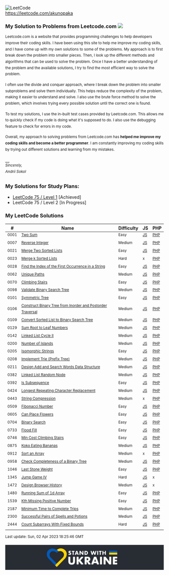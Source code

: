 ![LeetCode](https://img.shields.io/badge/My%20LeetCode%20Profile:-000000?style=for-the-badge&logo=LeetCode&logoColor=#d16c06) \
https://leetcode.com/akunopaka

### My Solution to Problems from Leetcode.com <img src="https://media.giphy.com/media/ZECV5BL5Y6aM1M4Szj/giphy.gif" width="50">

<sup>Leetcode.com is a website that provides programming challenges to help developers improve their coding skills. I
have
been using this site to help me improve my coding skills, and I have come up with my own solutions to some of the
problems. My approach is to first break down the problem into smaller pieces. Then, I look up the different methods and
algorithms that can be used to solve the problem. Once I have a better understanding of the problem and the available
solutions, I try to find the most efficient way to solve the problem.

</sup><sup>
I often use the divide and conquer approach, where I break down the problem into smaller subproblems and solve them
individually. This helps reduce the complexity of the problem, making it easier to understand and solve. I also use the
brute force method to solve the problem, which involves trying every possible solution until the correct one is found.

</sup><sup>
To test my solutions, I use the in-built test cases provided by Leetcode.com. This allows me to quickly check if my code
is doing what it's supposed to do. I also use the debugging feature to check for errors in my code.

</sup><sup>
Overall, my approach to solving problems from Leetcode.com has **helped me improve my coding skills and become a better
programmer**. I am constantly improving my coding skills by trying out different solutions and learning from my
mistakes.</sup>

__<br/>
<sup>*Sincerely, <br/>
Andrii Sokol*</sup>

### My Solutions for Study Plans:

* [LeetCode 75 / Level 1](https://github.com/akunopaka/leetcode/blob/master/Study-Plan--LeetCode-75--Level-1.md) [Achieved]
* LeetCode 75 / Level 2 [In Progress]

### My LeetCode Solutions

<!-- LeetCode Solutions Table -->

| #               | Name                                                                                                                                                               | Difficulty        | JS                                                                                                                                        | PHP                                                                                                                                          |
|-----------------|--------------------------------------------------------------------------------------------------------------------------------------------------------------------|-------------------|-------------------------------------------------------------------------------------------------------------------------------------------|----------------------------------------------------------------------------------------------------------------------------------------------|
| <sup>0001</sup> | <sup>[Two Sum](https://leetcode.com/problems/two-sum/)</sup>                                                                                                       | <sup>Easy</sup>   | <sup>[JS](https://github.com/akunopaka/leetcode/blob/master/js/1--two-sum.js)</sup>                                                       | <sup>[PHP](https://github.com/akunopaka/leetcode/blob/master/php/1--two-sum.php)</sup>                                                       |
| <sup>0007</sup> | <sup>[Reverse Integer](https://leetcode.com/problems/reverse-integer/)</sup>                                                                                       | <sup>Medium</sup> | <sup>[JS](https://github.com/akunopaka/leetcode/blob/master/js/7--reverse-integer.js)</sup>                                               | <sup>[PHP](https://github.com/akunopaka/leetcode/blob/master/php/7--reverse-integer.php)</sup>                                               |
| <sup>0021</sup> | <sup>[Merge Two Sorted Lists](https://leetcode.com/problems/merge-two-sorted-lists/)</sup>                                                                         | <sup>Easy</sup>   | <sup>[JS](https://github.com/akunopaka/leetcode/blob/master/js/21--merge-two-sorted-lists.js)</sup>                                       | <sup>[PHP](https://github.com/akunopaka/leetcode/blob/master/php/21--merge-two-sorted-lists.php)</sup>                                       |
| <sup>0023</sup> | <sup>[Merge k Sorted Lists](https://leetcode.com/problems/merge-k-sorted-lists/)</sup>                                                                             | <sup>Hard</sup>   | <sup>x</sup>                                                                                                                              | <sup>[PHP](https://github.com/akunopaka/leetcode/blob/master/php/0023--merge-k-sorted-lists.php)</sup>                                       |
| <sup>0028</sup> | <sup>[Find the Index of the First Occurrence in a String](https://leetcode.com/problems/find-the-index-of-the-first-occurrence-in-a-string/)</sup>                 | <sup>Easy</sup>   | <sup>[JS](https://github.com/akunopaka/leetcode/blob/master/js/28--find-the-index-of-the-first-occurrence-in-a-string.js)</sup>           | <sup>[PHP](https://github.com/akunopaka/leetcode/blob/master/php/28--find-the-index-of-the-first-occurrence-in-a-string.php)</sup>           |
| <sup>0062</sup> | <sup>[Unique Paths](https://leetcode.com/problems/unique-paths/)</sup>                                                                                             | <sup>Medium</sup> | <sup>[JS](https://github.com/akunopaka/leetcode/blob/master/js/62--unique-paths.js)</sup>                                                 | <sup>[PHP](https://github.com/akunopaka/leetcode/blob/master/php/62--unique-paths.php)</sup>                                                 |
| <sup>0070</sup> | <sup>[Climbing Stairs](https://leetcode.com/problems/climbing-stairs/)</sup>                                                                                       | <sup>Easy</sup>   | <sup>[JS](https://github.com/akunopaka/leetcode/blob/master/js/70--climbing-stairs.js)</sup>                                              | <sup>[PHP](https://github.com/akunopaka/leetcode/blob/master/php/70--climbing-stairs.php)</sup>                                              |
| <sup>0098</sup> | <sup>[Validate Binary Search Tree](https://leetcode.com/problems/validate-binary-search-tree/)</sup>                                                               | <sup>Medium</sup> | <sup>[JS](https://github.com/akunopaka/leetcode/blob/master/js/98--validate-binary-search-tree.js)</sup>                                  | <sup>[PHP](https://github.com/akunopaka/leetcode/blob/master/php/98--validate-binary-search-tree.php)</sup>                                  |
| <sup>0101</sup> | <sup>[Symmetric Tree](https://leetcode.com/problems/symmetric-tree/)</sup>                                                                                         | <sup>Easy</sup>   | <sup>[JS](https://github.com/akunopaka/leetcode/blob/master/js/0101--symmetric-tree.js)</sup>                                             | <sup>[PHP](https://github.com/akunopaka/leetcode/blob/master/php/0101--symmetric-tree.php)</sup>                                             |
| <sup>0106</sup> | <sup>[Construct Binary Tree from Inorder and Postorder Traversal](https://leetcode.com/problems/construct-binary-tree-from-inorder-and-postorder-traversal/)</sup> | <sup>Medium</sup> | <sup>[JS](https://github.com/akunopaka/leetcode/blob/master/js/0106--construct-binary-tree-from-inorder-and-postorder-traversal.js)</sup> | <sup>[PHP](https://github.com/akunopaka/leetcode/blob/master/php/0106--construct-binary-tree-from-inorder-and-postorder-traversal.php)</sup> |
| <sup>0109</sup> | <sup>[Convert Sorted List to Binary Search Tree](https://leetcode.com/problems/convert-sorted-list-to-binary-search-tree/)</sup>                                   | <sup>Medium</sup> | <sup>[JS](https://github.com/akunopaka/leetcode/blob/master/js/0109--convert-sorted-list-to-binary-search-tree.js)</sup>                  | <sup>[PHP](https://github.com/akunopaka/leetcode/blob/master/php/0109--convert-sorted-list-to-binary-search-tree.php)</sup>                  |
| <sup>0129</sup> | <sup>[Sum Root to Leaf Numbers](https://leetcode.com/problems/sum-root-to-leaf-numbers/)</sup>                                                                     | <sup>Medium</sup> | <sup>[JS](https://github.com/akunopaka/leetcode/blob/master/js/0129--sum-root-to-leaf-numbers.js)</sup>                                   | <sup>[PHP](https://github.com/akunopaka/leetcode/blob/master/php/0129--sum-root-to-leaf-numbers.php)</sup>                                   |
| <sup>0142</sup> | <sup>[Linked List Cycle II](https://leetcode.com/problems/linked-list-cycle-ii/)</sup>                                                                             | <sup>Medium</sup> | <sup>[JS](https://github.com/akunopaka/leetcode/blob/master/js/142--linked-list-cycle-ii.js)</sup>                                        | <sup>[PHP](https://github.com/akunopaka/leetcode/blob/master/php/142--linked-list-cycle-ii.php)</sup>                                        |
| <sup>0200</sup> | <sup>[Number of Islands](https://leetcode.com/problems/number-of-islands/)</sup>                                                                                   | <sup>Medium</sup> | <sup>[JS](https://github.com/akunopaka/leetcode/blob/master/js/200--number-of-islands.js)</sup>                                           | <sup>[PHP](https://github.com/akunopaka/leetcode/blob/master/php/200--number-of-islands.php)</sup>                                           |
| <sup>0205</sup> | <sup>[Isomorphic Strings](https://leetcode.com/problems/isomorphic-strings/)</sup>                                                                                 | <sup>Easy</sup>   | <sup>[JS](https://github.com/akunopaka/leetcode/blob/master/js/0205--isomorphic-strings.js)</sup>                                         | <sup>[PHP](https://github.com/akunopaka/leetcode/blob/master/php/0205--isomorphic-strings.php)</sup>                                         |
| <sup>0208</sup> | <sup>[Implement Trie (Prefix Tree)](https://leetcode.com/problems/implement-trie-prefix-tree/)</sup>                                                               | <sup>Medium</sup> | <sup>[JS](https://github.com/akunopaka/leetcode/blob/master/js/0208--implement-trie-prefix-tree.js)</sup>                                 | <sup>[PHP](https://github.com/akunopaka/leetcode/blob/master/php/0208--implement-trie-prefix-tree.php)</sup>                                 |
| <sup>0211</sup> | <sup>[Design Add and Search Words Data Structure](https://leetcode.com/problems/design-add-and-search-words-data-structure/)</sup>                                 | <sup>Medium</sup> | <sup>[JS](https://github.com/akunopaka/leetcode/blob/master/js/0211--design-add-and-search-words-data-structure.js)</sup>                 | <sup>[PHP](https://github.com/akunopaka/leetcode/blob/master/php/0211--design-add-and-search-words-data-structure.php)</sup>                 |
| <sup>0382</sup> | <sup>[Linked List Random Node](https://leetcode.com/problems/linked-list-random-node/)</sup>                                                                       | <sup>Medium</sup> | <sup>[JS](https://github.com/akunopaka/leetcode/blob/master/js/382--linked-list-random-node.js)</sup>                                     | <sup>[PHP](https://github.com/akunopaka/leetcode/blob/master/php/382--linked-list-random-node.php)</sup>                                     |
| <sup>0392</sup> | <sup>[Is Subsequence](https://leetcode.com/problems/is-subsequence/)</sup>                                                                                         | <sup>Easy</sup>   | <sup>[JS](https://github.com/akunopaka/leetcode/blob/master/js/0392--is-subsequence.js)</sup>                                             | <sup>[PHP](https://github.com/akunopaka/leetcode/blob/master/php/0392--is-subsequence.php)</sup>                                             |
| <sup>0424</sup> | <sup>[Longest Repeating Character Replacement](https://leetcode.com/problems/longest-repeating-character-replacement/)</sup>                                       | <sup>Medium</sup> | <sup>[JS](https://github.com/akunopaka/leetcode/blob/master/js/424--longest-repeating-character-replacement.js)</sup>                     | <sup>[PHP](https://github.com/akunopaka/leetcode/blob/master/php/424--longest-repeating-character-replacement.php)</sup>                     |
| <sup>0443</sup> | <sup>[String Compression](https://leetcode.com/problems/string-compression/)</sup>                                                                                 | <sup>Medium</sup> | <sup>x</sup>                                                                                                                              | <sup>[PHP](https://github.com/akunopaka/leetcode/blob/master/php/443--string-compression.php)</sup>                                          |
| <sup>0509</sup> | <sup>[Fibonacci Number](https://leetcode.com/problems/fibonacci-number/)</sup>                                                                                     | <sup>Easy</sup>   | <sup>[JS](https://github.com/akunopaka/leetcode/blob/master/js/509--fibonacci-number.js)</sup>                                            | <sup>[PHP](https://github.com/akunopaka/leetcode/blob/master/php/509--fibonacci-number.php)</sup>                                            |
| <sup>0605</sup> | <sup>[Can Place Flowers](https://leetcode.com/problems/can-place-flowers/)</sup>                                                                                   | <sup>Easy</sup>   | <sup>[JS](https://github.com/akunopaka/leetcode/blob/master/js/0605--can-place-flowers.js)</sup>                                          | <sup>[PHP](https://github.com/akunopaka/leetcode/blob/master/php/0605--can-place-flowers.php)</sup>                                          |
| <sup>0704</sup> | <sup>[Binary Search](https://leetcode.com/problems/binary-search/)</sup>                                                                                           | <sup>Easy</sup>   | <sup>[JS](https://github.com/akunopaka/leetcode/blob/master/js/0704--binary-search.js)</sup>                                              | <sup>[PHP](https://github.com/akunopaka/leetcode/blob/master/php/0704--binary-search.php)</sup>                                              |
| <sup>0733</sup> | <sup>[Flood Fill](https://leetcode.com/problems/flood-fill/)</sup>                                                                                                 | <sup>Easy</sup>   | <sup>[JS](https://github.com/akunopaka/leetcode/blob/master/js/733--flood-fill.js)</sup>                                                  | <sup>[PHP](https://github.com/akunopaka/leetcode/blob/master/php/733--flood-fill.php)</sup>                                                  |
| <sup>0746</sup> | <sup>[Min Cost Climbing Stairs](https://leetcode.com/problems/min-cost-climbing-stairs/)</sup>                                                                     | <sup>Easy</sup>   | <sup>[JS](https://github.com/akunopaka/leetcode/blob/master/js/746--min-cost-climbing-stairs.js)</sup>                                    | <sup>[PHP](https://github.com/akunopaka/leetcode/blob/master/php/746--min-cost-climbing-stairs.php)</sup>                                    |
| <sup>0875</sup> | <sup>[Koko Eating Bananas](https://leetcode.com/problems/koko-eating-bananas/)</sup>                                                                               | <sup>Medium</sup> | <sup>[JS](https://github.com/akunopaka/leetcode/blob/master/js/875--koko-eating-bananas.js)</sup>                                         | <sup>[PHP](https://github.com/akunopaka/leetcode/blob/master/php/875--koko-eating-bananas.php)</sup>                                         |
| <sup>0912</sup> | <sup>[Sort an Array](https://leetcode.com/problems/sort-an-array/)</sup>                                                                                           | <sup>Medium</sup> | <sup>x</sup>                                                                                                                              | <sup>[PHP](https://github.com/akunopaka/leetcode/blob/master/php/912--sort-an-array.php)</sup>                                               |
| <sup>0958</sup> | <sup>[Check Completeness of a Binary Tree](https://leetcode.com/problems/check-completeness-of-a-binary-tree/)</sup>                                               | <sup>Medium</sup> | <sup>[JS](https://github.com/akunopaka/leetcode/blob/master/js/958--check-completeness-of-a-binary-tree.js)</sup>                         | <sup>[PHP](https://github.com/akunopaka/leetcode/blob/master/php/958--check-completeness-of-a-binary-tree.php)</sup>                         |
| <sup>1046</sup> | <sup>[Last Stone Weight](https://leetcode.com/problems/last-stone-weight/)</sup>                                                                                   | <sup>Easy</sup>   | <sup>[JS](https://github.com/akunopaka/leetcode/blob/master/js/1046--last-stone-weight.js)</sup>                                          | <sup>[PHP](https://github.com/akunopaka/leetcode/blob/master/php/1046--last-stone-weight.php)</sup>                                          |
| <sup>1345</sup> | <sup>[Jump Game IV](https://leetcode.com/problems/jump-game-iv/)</sup>                                                                                             | <sup>Hard</sup>   | <sup>[JS](https://github.com/akunopaka/leetcode/blob/master/js/1345--jump-game-iv.js)</sup>                                               | <sup>x</sup>                                                                                                                                 |
| <sup>1472</sup> | <sup>[Design Browser History](https://leetcode.com/problems/design-browser-history/)</sup>                                                                         | <sup>Medium</sup> | <sup>[JS](https://github.com/akunopaka/leetcode/blob/master/js/1472--design-browser-history.js)</sup>                                     | <sup>x</sup>                                                                                                                                 |
| <sup>1480</sup> | <sup>[Running Sum of 1d Array](https://leetcode.com/problems/running-sum-of-1d-array/)</sup>                                                                       | <sup>Easy</sup>   | <sup>[JS](https://github.com/akunopaka/leetcode/blob/master/js/1480--running-sum-of-1d-array.js)</sup>                                    | <sup>[PHP](https://github.com/akunopaka/leetcode/blob/master/php/1480--running-sum-of-1d-array.php)</sup>                                    |
| <sup>1539</sup> | <sup>[Kth Missing Positive Number](https://leetcode.com/problems/kth-missing-positive-number/)</sup>                                                               | <sup>Easy</sup>   | <sup>[JS](https://github.com/akunopaka/leetcode/blob/master/js/1539--kth-missing-positive-number.js)</sup>                                | <sup>[PHP](https://github.com/akunopaka/leetcode/blob/master/php/1539--kth-missing-positive-number.php)</sup>                                |
| <sup>2187</sup> | <sup>[Minimum Time to Complete Trips](https://leetcode.com/problems/minimum-time-to-complete-trips/)</sup>                                                         | <sup>Medium</sup> | <sup>[JS](https://github.com/akunopaka/leetcode/blob/master/js/2187--minimum-time-to-complete-trips.js)</sup>                             | <sup>[PHP](https://github.com/akunopaka/leetcode/blob/master/php/2187--minimum-time-to-complete-trips.php)</sup>                             |
| <sup>2300</sup> | <sup>[Successful Pairs of Spells and Potions](https://leetcode.com/problems/successful-pairs-of-spells-and-potions/)</sup>                                         | <sup>Medium</sup> | <sup>[JS](https://github.com/akunopaka/leetcode/blob/master/js/2300--successful-pairs-of-spells-and-potions.js)</sup>                     | <sup>[PHP](https://github.com/akunopaka/leetcode/blob/master/php/2300--successful-pairs-of-spells-and-potions.php)</sup>                     |
| <sup>2444</sup> | <sup>[Count Subarrays With Fixed Bounds](https://leetcode.com/problems/count-subarrays-with-fixed-bounds/)</sup>                                                   | <sup>Hard</sup>   | <sup>[JS](https://github.com/akunopaka/leetcode/blob/master/js/2444--count-subarrays-with-fixed-bounds.js)</sup>                          | <sup>[PHP](https://github.com/akunopaka/leetcode/blob/master/php/2444--count-subarrays-with-fixed-bounds.php)</sup>                          |

<sup>Last update:  Sun, 02 Apr 2023 18:25:46 GMT</sub>
<!-- End LeetCode Solutions of Table -->

<img src="https://github.com/akunopaka/akunopaka/blob/main/img/Stand_with_Ukraine_Footer_h200.jpeg" title="Stand with Ukraine" alt="Stand with Ukraine" />
